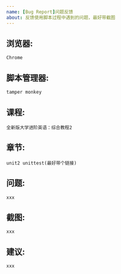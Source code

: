 ```yaml
---
name: [Bug Report]问题反馈
about: 反馈使用脚本过程中遇到的问题，最好带截图
---
```


## 浏览器:  
    Chrome
## 脚本管理器:
    tamper monkey
## 课程:   
    全新版大学进阶英语：综合教程2
## 章节:   
    unit2 unittest(最好带个链接)
## 问题:   
    xxx
## 截图:   
    xxx
## 建议:   
    xxx
